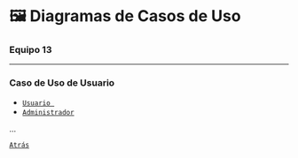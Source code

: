 # 🖼 Diagramas de Casos de Uso
### Equipo 13

***

### Caso de Uso de Usuario
- [`Usuario `](https://viewer.diagrams.net/?border=0&highlight=0000ff&edit=_blank&layers=1&nav=1&title=Usuario-useCase.drawio&open=Uhttps%3A%2F%2Fraw.githubusercontent.com%2FKify7%2FregardeApi%2Fmaster%2Fpostwork%2FUsuario-useCase.drawio)
- [`Administrador`]()

...

[`Atrás`](../README.md)
